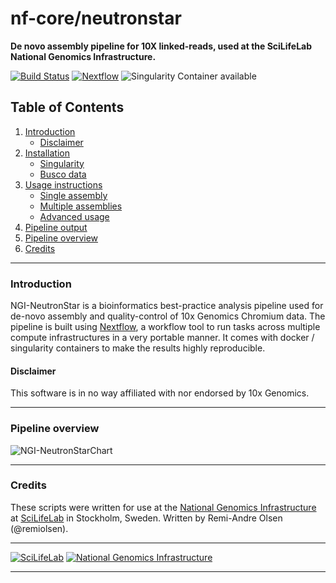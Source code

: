 # nf-core/neutronstar
**De novo assembly pipeline for 10X linked-reads, used at the SciLifeLab National Genomics Infrastructure.**

[![Build Status](https://travis-ci.org/nf-core/neutronstar.svg?branch=master)](https://travis-ci.org/nf-core/neutronstar)
[![Nextflow](https://img.shields.io/badge/nextflow-%E2%89%A50.30.0-brightgreen.svg)](https://www.nextflow.io/)
![Singularity Container available](
https://img.shields.io/badge/singularity-available-7E4C74.svg)


## Table of Contents

1. [Introduction](README.md#introduction)
   * [Disclaimer](README.md#disclaimer)
2. [Installation](docs/installation.md)
   * [Singularity](docs/installation.md#singularity)
   * [Busco data](docs/installation.md#busco-data)
3. [Usage instructions](docs/usage.md)
   * [Single assembly](docs/usage.md#single-assembly)
   * [Multiple assemblies](docs/usage.md#multiple-assemblies)
   * [Advanced usage](docs/usage.mdd#advanced-usage)
4. [Pipeline output](docs/output.md)
5. [Pipeline overview](README.md#pipeline-overview)
6. [Credits](README.md#pipeline-overview)

---------

### Introduction

NGI-NeutronStar is a bioinformatics best-practice analysis pipeline used for de-novo assembly and quality-control of 10x Genomics Chromium data. The pipeline is built using [Nextflow](https://www.nextflow.io), a workflow tool to run tasks across multiple compute infrastructures in a very portable manner. It comes with docker / singularity containers to make the results highly reproducible.

#### Disclaimer

This software is in no way affiliated with nor endorsed by 10x Genomics.


---------

### Pipeline overview

![NGI-NeutronStarChart](docs/images/NGI-NeutronStar_chart.png)

---------

### Credits
These scripts were written for use at the [National Genomics Infrastructure](https://portal.scilifelab.se/genomics/) at [SciLifeLab](http://www.scilifelab.se/) in Stockholm, Sweden. Written by Remi-Andre Olsen (@remiolsen).


---

[![SciLifeLab](https://raw.githubusercontent.com/SciLifeLab/NGI-MethylSeq/master/docs/images/SciLifeLab_logo.png)](http://www.scilifelab.se/)
[![National Genomics Infrastructure](https://raw.githubusercontent.com/SciLifeLab/NGI-MethylSeq/master/docs/images/NGI_logo.png)](https://ngisweden.scilifelab.se/)

---

